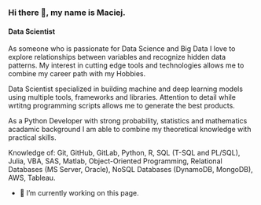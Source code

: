### Hi there 👋, my name is Maciej.
#### Data Scientist

As someone who is passionate for Data Science and Big Data I love to explore relationships between variables and recognize hidden data patterns. My interest in cutting edge tools and technologies allows me to combine my career path with my Hobbies.

Data Scientist specialized in building machine and deep learning models using multiple tools, frameworks and libraries. Attention to detail while wrtitng programming scripts allows me to generate the best products.

As a Python Developer with strong probability, statistics and mathematics acadamic background I am able to combine my theoretical knowledge with practical skills.

Knowledge of: Git, GitHub, GitLab, Python, R, SQL (T-SQL and PL/SQL), Julia, VBA, SAS, Matlab, Object-Oriented Programming, Relational Databases (MS Server, Oracle), NoSQL Databases (DynamoDB, MongoDB), AWS, Tableau.


- 🔭 I’m currently working on this page. 

